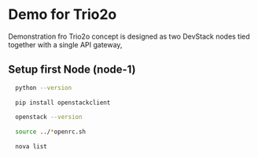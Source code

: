 # Demo for Trio2o

Demonstration fro Trio2o concept is designed as two DevStack nodes tied together with a single API gateway,

## Setup first Node (node-1)

```bash
  python --version
  
  pip install openstackclient
  
  openstack --version
  
  source ../*openrc.sh
  
  nova list
  ```
